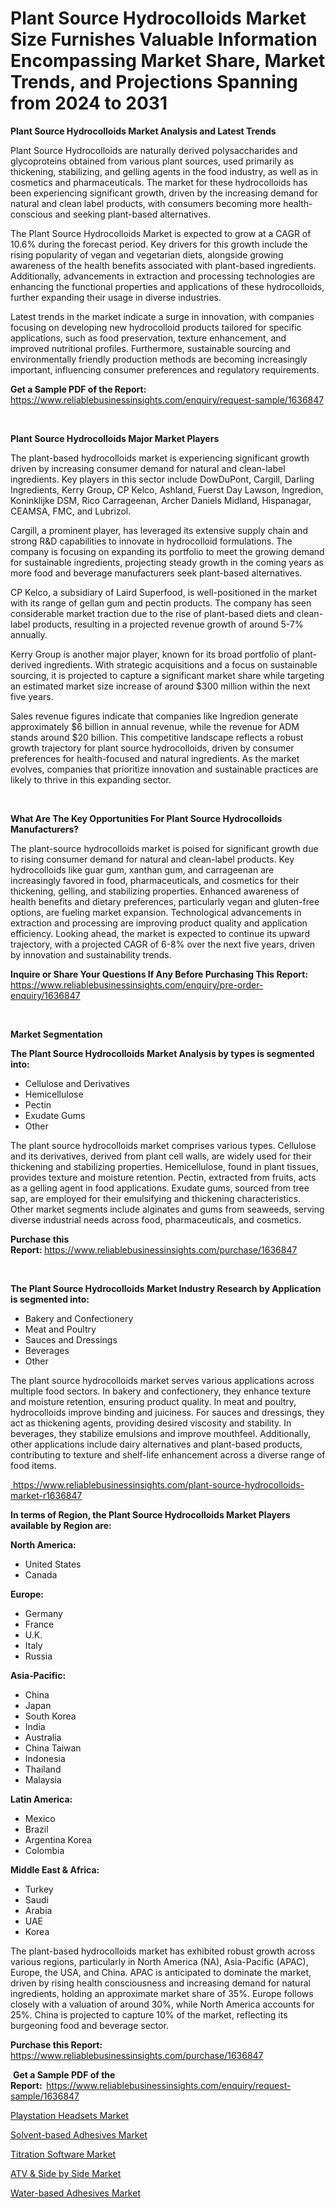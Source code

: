 <p><h1>Plant Source Hydrocolloids Market Size Furnishes Valuable Information Encompassing Market Share, Market Trends, and Projections Spanning from 2024 to 2031</h1></p><p><strong>Plant Source Hydrocolloids Market Analysis and Latest Trends</strong></p>
<p><p>Plant Source Hydrocolloids are naturally derived polysaccharides and glycoproteins obtained from various plant sources, used primarily as thickening, stabilizing, and gelling agents in the food industry, as well as in cosmetics and pharmaceuticals. The market for these hydrocolloids has been experiencing significant growth, driven by the increasing demand for natural and clean label products, with consumers becoming more health-conscious and seeking plant-based alternatives.</p><p>The Plant Source Hydrocolloids Market is expected to grow at a CAGR of 10.6% during the forecast period. Key drivers for this growth include the rising popularity of vegan and vegetarian diets, alongside growing awareness of the health benefits associated with plant-based ingredients. Additionally, advancements in extraction and processing technologies are enhancing the functional properties and applications of these hydrocolloids, further expanding their usage in diverse industries.</p><p>Latest trends in the market indicate a surge in innovation, with companies focusing on developing new hydrocolloid products tailored for specific applications, such as food preservation, texture enhancement, and improved nutritional profiles. Furthermore, sustainable sourcing and environmentally friendly production methods are becoming increasingly important, influencing consumer preferences and regulatory requirements.</p></p>
<p><strong>Get a Sample PDF of the Report:&nbsp;</strong> <a href="https://www.reliablebusinessinsights.com/enquiry/request-sample/1636847">https://www.reliablebusinessinsights.com/enquiry/request-sample/1636847</a></p>
<p>&nbsp;</p>
<p><strong>Plant Source Hydrocolloids Major Market Players</strong></p>
<p><p>The plant-based hydrocolloids market is experiencing significant growth driven by increasing consumer demand for natural and clean-label ingredients. Key players in this sector include DowDuPont, Cargill, Darling Ingredients, Kerry Group, CP Kelco, Ashland, Fuerst Day Lawson, Ingredion, Koninklijke DSM, Rico Carrageenan, Archer Daniels Midland, Hispanagar, CEAMSA, FMC, and Lubrizol.</p><p>Cargill, a prominent player, has leveraged its extensive supply chain and strong R&D capabilities to innovate in hydrocolloid formulations. The company is focusing on expanding its portfolio to meet the growing demand for sustainable ingredients, projecting steady growth in the coming years as more food and beverage manufacturers seek plant-based alternatives.</p><p>CP Kelco, a subsidiary of Laird Superfood, is well-positioned in the market with its range of gellan gum and pectin products. The company has seen considerable market traction due to the rise of plant-based diets and clean-label products, resulting in a projected revenue growth of around 5-7% annually.</p><p>Kerry Group is another major player, known for its broad portfolio of plant-derived ingredients. With strategic acquisitions and a focus on sustainable sourcing, it is projected to capture a significant market share while targeting an estimated market size increase of around $300 million within the next five years.</p><p>Sales revenue figures indicate that companies like Ingredion generate approximately $6 billion in annual revenue, while the revenue for ADM stands around $20 billion. This competitive landscape reflects a robust growth trajectory for plant source hydrocolloids, driven by consumer preferences for health-focused and natural ingredients. As the market evolves, companies that prioritize innovation and sustainable practices are likely to thrive in this expanding sector.</p></p>
<p>&nbsp;</p>
<p><strong>What Are The Key Opportunities For Plant Source Hydrocolloids Manufacturers?</strong></p>
<p><p>The plant-source hydrocolloids market is poised for significant growth due to rising consumer demand for natural and clean-label products. Key hydrocolloids like guar gum, xanthan gum, and carrageenan are increasingly favored in food, pharmaceuticals, and cosmetics for their thickening, gelling, and stabilizing properties. Enhanced awareness of health benefits and dietary preferences, particularly vegan and gluten-free options, are fueling market expansion. Technological advancements in extraction and processing are improving product quality and application efficiency. Looking ahead, the market is expected to continue its upward trajectory, with a projected CAGR of 6-8% over the next five years, driven by innovation and sustainability trends.</p></p>
<p><strong>Inquire or Share Your Questions If Any Before Purchasing This Report:</strong> <a href="https://www.reliablebusinessinsights.com/enquiry/pre-order-enquiry/1636847">https://www.reliablebusinessinsights.com/enquiry/pre-order-enquiry/1636847</a></p>
<p>&nbsp;</p>
<p><strong>Market Segmentation</strong></p>
<p><strong>The Plant Source Hydrocolloids Market Analysis by types is segmented into:</strong></p>
<p><ul><li>Cellulose and Derivatives</li><li>Hemicellulose</li><li>Pectin</li><li>Exudate Gums</li><li>Other</li></ul></p>
<p><p>The plant source hydrocolloids market comprises various types. Cellulose and its derivatives, derived from plant cell walls, are widely used for their thickening and stabilizing properties. Hemicellulose, found in plant tissues, provides texture and moisture retention. Pectin, extracted from fruits, acts as a gelling agent in food applications. Exudate gums, sourced from tree sap, are employed for their emulsifying and thickening characteristics. Other market segments include alginates and gums from seaweeds, serving diverse industrial needs across food, pharmaceuticals, and cosmetics.</p></p>
<p><strong>Purchase this Report:&nbsp;</strong><a href="https://www.reliablebusinessinsights.com/purchase/1636847">https://www.reliablebusinessinsights.com/purchase/1636847</a></p>
<p>&nbsp;</p>
<p><strong>The Plant Source Hydrocolloids Market Industry Research by Application is segmented into:</strong></p>
<p><ul><li>Bakery and Confectionery</li><li>Meat and Poultry</li><li>Sauces and Dressings</li><li>Beverages</li><li>Other</li></ul></p>
<p><p>The plant source hydrocolloids market serves various applications across multiple food sectors. In bakery and confectionery, they enhance texture and moisture retention, ensuring product quality. In meat and poultry, hydrocolloids improve binding and juiciness. For sauces and dressings, they act as thickening agents, providing desired viscosity and stability. In beverages, they stabilize emulsions and improve mouthfeel. Additionally, other applications include dairy alternatives and plant-based products, contributing to texture and shelf-life enhancement across a diverse range of food items.</p></p>
<p><a href="https://www.reliablebusinessinsights.com/plant-source-hydrocolloids-market-r1636847">&nbsp;https://www.reliablebusinessinsights.com/plant-source-hydrocolloids-market-r1636847</a></p>
<p><strong>In terms of Region, the Plant Source Hydrocolloids Market Players available by Region are:</strong></p>
<p>
    <p> <strong> North America: </strong>
        <ul>
            <li>United States</li>
            <li>Canada</li>
        </ul>
        </p> 
    <p> <strong> Europe: </strong>
        <ul>
            <li>Germany</li>
            <li>France</li>
            <li>U.K.</li>
            <li>Italy</li>
            <li>Russia</li>
        </ul>
        </p> 
    <p> <strong> Asia-Pacific: </strong>
        <ul>
            <li>China</li>
            <li>Japan</li>
            <li>South Korea</li>
            <li>India</li>
            <li>Australia</li>
            <li>China Taiwan</li>
            <li>Indonesia</li>
            <li>Thailand</li>
            <li>Malaysia</li>
        </ul>
        </p> 
    <p> <strong> Latin America: </strong>
        <ul>
            <li>Mexico</li>
            <li>Brazil</li>
            <li>Argentina Korea</li>
            <li>Colombia</li>
        </ul>
        </p> 
    <p> <strong> Middle East & Africa: </strong>
        <ul>
            <li>Turkey</li>
            <li>Saudi</li>
            <li>Arabia</li>
            <li>UAE</li>
            <li>Korea</li>
        </ul>
    </p>
    </p>
<p><p>The plant-based hydrocolloids market has exhibited robust growth across various regions, particularly in North America (NA), Asia-Pacific (APAC), Europe, the USA, and China. APAC is anticipated to dominate the market, driven by rising health consciousness and increasing demand for natural ingredients, holding an approximate market share of 35%. Europe follows closely with a valuation of around 30%, while North America accounts for 25%. China is projected to capture 10% of the market, reflecting its burgeoning food and beverage sector.</p></p>
<p><strong>Purchase this Report: </strong><a href="https://www.reliablebusinessinsights.com/purchase/1636847">https://www.reliablebusinessinsights.com/purchase/1636847</a></p>
<p>&nbsp;<strong>Get a Sample PDF of the Report:&nbsp;&nbsp;</strong><a href="https://www.reliablebusinessinsights.com/enquiry/request-sample/1636847">https://www.reliablebusinessinsights.com/enquiry/request-sample/1636847</a></p>
<p><strong></strong></p>
<p><p><a href="https://issuu.com/reportprime-2/docs/playstation-headsets-market-size-20_6303340728e64e">Playstation Headsets Market</a></p><p><a href="https://github.com/MarilynDouglas476/Market-Research-Report-List-1/blob/main/solvent-based-adhesives-market.md">Solvent-based Adhesives Market</a></p><p><a href="https://www.linkedin.com/pulse/titration-software-market-essentials-key-players-demand-drivers-lrikf">Titration Software Market</a></p><p><a href="https://medium.com/@alex_holland_/why-should-you-invest-in-atv-side-by-side-ad8f88d4741a?postPublishedType=repub">ATV & Side by Side Market</a></p><p><a href="https://github.com/FahadAhmed223/Market-Research-Report-List-1/blob/main/water-based-adhesives-market.md">Water-based Adhesives Market</a></p></p>